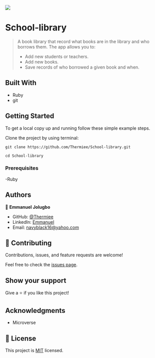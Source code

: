 ![](https://img.shields.io/badge/Microverse-blueviolet)

# School-library

> A book library that record what books are in the library and who borrows them. The app allows you to:
> - Add new students or teachers.
> - Add new books.
> - Save records of who borrowed a given book and when.


## Built With

- Ruby
- git

## Getting Started

To get a local copy up and running follow these simple example steps.

Clone the project by using terminal:

```
git clone https://github.com/Thermiee/School-library.git

cd School-library

```

### Prerequisites

-Ruby


## Authors

👤 **Emmanuel Jolugbo**

- GitHub: [@Thermiee](https://github.com/Thermiee)
- LinkedIn: [Emmanuel](https://www.linkedin.com/in/emmanuel-jolugbo/)
- Email: navyblack16@yahoo.com

## 🤝 Contributing

Contributions, issues, and feature requests are welcome!

Feel free to check the [issues page](../../issues).

## Show your support

Give a ⭐️ if you like this project!

## Acknowledgments

- Microverse

## 📝 License

This project is [MIT](./MIT.md) licensed.